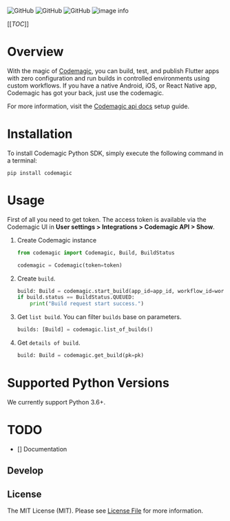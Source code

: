 <!--![GitHub All Releases](https://img.shields.io/github/downloads/ali-zahedi/codemagic/total)-->
<!--![GitHub issues](https://img.shields.io/github/issues/ali-zahedi/codemagic)-->
![GitHub](https://img.shields.io/github/license/ali-zahedi/codemagic)
![GitHub](https://img.shields.io/pypi/pyversions/codemagic.svg?maxAge=2592000)
![GitHub](https://img.shields.io/pypi/v/codemagic.svg?maxAge=2592000)
![image info](./logo.svg)

[[_TOC_]]


# Overview

With the magic of [Codemagic](https://codemagic.io), you can build, test, and publish Flutter apps with zero configuration and run builds in controlled environments using custom workflows. If you have a native Android, iOS, or React Native app, Codemagic has got your back, just use the codemagic.

For more information, visit the [Codemagic api docs](https://docs.codemagic.io/rest-api/overview/) setup guide.

# Installation

To install Codemagic Python SDK, simply execute the following command in a terminal:

```shell script
pip install codemagic
```

# Usage

First of all you need to get token. The access token is available via the Codemagic UI in  **User settings > Integrations > Codemagic API > Show**.

1. Create Codemagic instance

    ```python
    from codemagic import Codemagic, Build, BuildStatus
    
    codemagic = Codemagic(token=token)
    ```
   
1. Create `build`.

   ```python
   build: Build = codemagic.start_build(app_id=app_id, workflow_id=workflow_id, branch=branch, environment=environment)      
   if build.status == BuildStatus.QUEUED:
       print("Build request start success.")
   ```
    
1. Get `list build`. You can filter `builds` base on parameters.

    ```python
    builds: [Build] = codemagic.list_of_builds()
    ```

1. Get `details of build`.

    ```python
    build: Build = codemagic.get_build(pk=pk)
    ```

# Supported Python Versions

We currently support Python 3.6+.

# TODO

- [] Documentation

## Develop

## License

The MIT License (MIT). Please see [License File](LICENSE) for more information.


